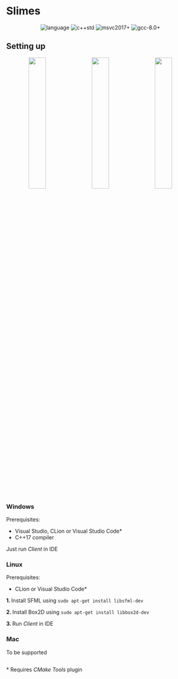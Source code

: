 # Slimes

<p align="center">
    <img src="https://img.shields.io/badge/language-C++-blue.svg" alt="language">
    <img src="https://img.shields.io/badge/std-C++17-blue.svg" alt="c++std">
    <img src="https://img.shields.io/badge/mvsc-2017+-ff69b4.svg" alt="msvc2017+">
    <img src="https://img.shields.io/badge/gcc-8.0+-ff69b4.svg" alt="gcc-8.0+">
</p>

## Setting up
<p align="center">
    <img src="https://github.com/saffronjam/SaffronEngine2D/blob/master/startCMakeProjectCLion.png" width="30%">
    <img width="2%">
    <img src="https://github.com/saffronjam/SaffronEngine2D/blob/master/startCMakeProjectVS.png" width="30%">
    <img width="2%">
    <img src="https://github.com/saffronjam/SaffronEngine2D/blob/master/startCMakeProjectVSCode.png" width="30%">
</p>

### Windows
Prerequisites: 
- Visual Studio, CLion or Visual Studio Code*
- C++17 compiler

Just run <i>Client</i> in IDE

### Linux
Prerequisites: 
- CLion or Visual Studio Code*

<b> 1. </b> Install SFML using ``sudo apt-get install libsfml-dev``

<b> 2. </b> Install Box2D using ``sudo apt-get install libbox2d-dev``

<b> 3. </b> Run <i>Client</i> in IDE


### Mac
To be supported

##

\* Requires <i>CMake Tools</i> plugin
